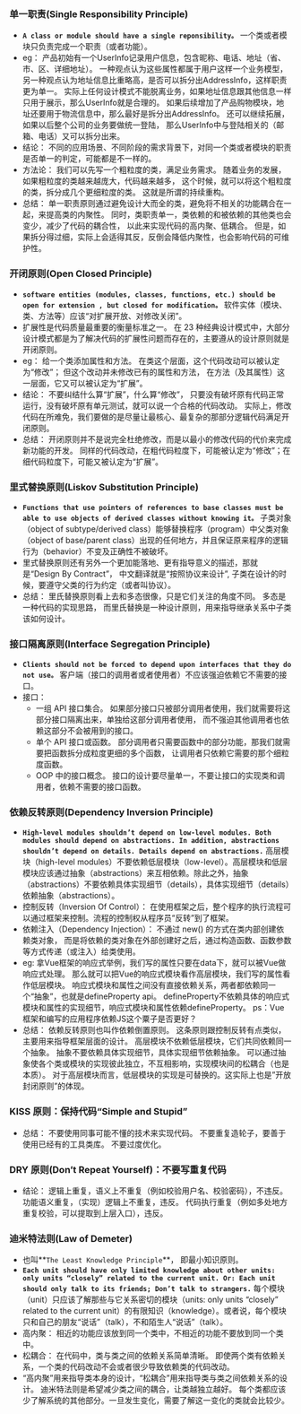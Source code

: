 ### 单一职责(Single Responsibility Principle)
- **`A class or module should have a single reponsibility。`**
	一个类或者模块只负责完成一个职责（或者功能）。
- eg：
	产品初始有一个UserInfo记录用户信息，包含昵称、电话、地址（省、市、区、详细地址）。
	一种观点认为这些属性都属于用户这样一个业务模型，
	另一种观点认为地址信息比重略高，是否可以拆分出AddressInfo，这样职责更为单一。
	实际上任何设计模式不能脱离业务，如果地址信息跟其他信息一样只用于展示，那么UserInfo就是合理的。
	如果后续增加了产品购物模块，地址还要用于物流信息中，那么最好是拆分出AddressInfo。
	还可以继续拓展，如果以后整个公司的业务要做统一登陆，
	那么UserInfo中与登陆相关的（邮箱、电话）又可以拆分出来。
- 结论：
	不同的应用场景、不同阶段的需求背景下，对同一个类或者模块的职责是否单一的判定，可能都是不一样的。
- 方法论：
	我们可以先写一个粗粒度的类，满足业务需求。
	随着业务的发展，如果粗粒度的类越来越庞大，代码越来越多，
	这个时候，就可以将这个粗粒度的类，拆分成几个更细粒度的类。
	这就是所谓的持续重构。
- 总结：
	单一职责原则通过避免设计大而全的类，避免将不相关的功能耦合在一起，来提高类的内聚性。
	同时，类职责单一，类依赖的和被依赖的其他类也会变少，减少了代码的耦合性，
	以此来实现代码的高内聚、低耦合。
	但是，如果拆分得过细，实际上会适得其反，反倒会降低内聚性，也会影响代码的可维护性。
	
### 开闭原则(Open Closed Principle)
- **`software entities (modules, classes, functions, etc.) should be open for extension , but closed for modification。`**
	软件实体（模块、类、方法等）应该“对扩展开放、对修改关闭”。
- 扩展性是代码质量最重要的衡量标准之一。
	在 23 种经典设计模式中，大部分设计模式都是为了解决代码的扩展性问题而存在的，主要遵从的设计原则就是开闭原则。
- eg：
	给一个类添加属性和方法。
	在类这个层面，这个代码改动可以被认定为“修改”；
	但这个改动并未修改已有的属性和方法，
	在方法（及其属性）这一层面，它又可以被认定为“扩展”。
- 结论：
	不要纠结什么算“扩展”，什么算“修改”，
	只要没有破坏原有代码正常运行，没有破坏原有单元测试，就可以说一个合格的代码改动。
	实际上，修改代码在所难免，我们要做的是尽量让最核心、最复杂的那部分逻辑代码满足开闭原则。
- 总结：
	开闭原则并不是说完全杜绝修改，而是以最小的修改代码的代价来完成新功能的开发。
	同样的代码改动，在粗代码粒度下，可能被认定为“修改”；在细代码粒度下，可能又被认定为“扩展”。

### 里式替换原则(Liskov Substitution Principle)
- **`Functions that use pointers of references to base classes must be able to use objects of derived classes without knowing it。`**
	子类对象（object of subtype/derived class）能够替换程序（program）中父类对象（object of base/parent class）出现的任何地方，并且保证原来程序的逻辑行为（behavior）不变及正确性不被破坏。
- 里式替换原则还有另外一个更加能落地、更有指导意义的描述，那就是“Design By Contract”，
	中文翻译就是“按照协议来设计”,
	子类在设计的时候，要遵守父类的行为约定（或者叫协议）。
- 总结：
	里氏替换原则看上去和多态很像，只是它们关注的角度不同。
	多态是一种代码的实现思路，
	而里氏替换是一种设计原则，用来指导继承关系中子类该如何设计。
	
### 接口隔离原则(Interface Segregation Principle)
- **`Clients should not be forced to depend upon interfaces that they do not use。`**
	客户端（接口的调用者或者使用者）不应该强迫依赖它不需要的接口。
- 接口：
	- 一组 API 接口集合。
		如果部分接口只被部分调用者使用，我们就需要将这部分接口隔离出来，单独给这部分调用者使用，
		而不强迫其他调用者也依赖这部分不会被用到的接口。
	- 单个 API 接口或函数。
		部分调用者只需要函数中的部分功能，那我们就需要把函数拆分成粒度更细的多个函数，
		让调用者只依赖它需要的那个细粒度函数。
	- OOP 中的接口概念。
		接口的设计要尽量单一，不要让接口的实现类和调用者，依赖不需要的接口函数。
		
### 依赖反转原则(Dependency Inversion Principle)
- **`High-level modules shouldn’t depend on low-level modules. Both modules should depend on abstractions. In addition, abstractions shouldn’t depend on details. Details depend on abstractions.`**
	高层模块（high-level modules）不要依赖低层模块（low-level）。高层模块和低层模块应该通过抽象（abstractions）来互相依赖。除此之外，抽象（abstractions）不要依赖具体实现细节（details），具体实现细节（details）依赖抽象（abstractions）。
- 控制反转（Inversion Of Control）：
	在使用框架之后，整个程序的执行流程可以通过框架来控制。流程的控制权从程序员“反转”到了框架。
- 依赖注入（Dependency Injection）：
	不通过 new() 的方式在类内部创建依赖类对象，
	而是将依赖的类对象在外部创建好之后，通过构造函数、函数参数等方式传递（或注入）给类使用。
- eg:
	<!-- 拿我熟悉的Vue作为例子，在Vue开发中万物皆组件，组件被框架本身编译(runtime)。
	那么就可以把Vue框架看作高层模块，我们写的组件看作低层模块。
	Vue框架和组件代码之间没有直接依赖关系，
	两者都依赖同一个“抽象”，也就是组件的规范（解析规则，例如render、template、el的优先级）。-->
	拿Vue框架的响应式举例，我们写的属性只要在data下，就可以被Vue做响应式处理。
	那么就可以把Vue的响应式模块看作高层模块，我们写的属性看作低层模块。
	响应式模块和属性之间没有直接依赖关系，两者都依赖同一个“抽象”，也就是defineProperty api。
	defineProperty不依赖具体的响应式模块和属性的实现细节，响应式模块和属性依赖defineProperty。
	ps：Vue框架和编写的应用程序依赖JS这个粟子是否更好？
- 总结：
	依赖反转原则也叫作依赖倒置原则。
	这条原则跟控制反转有点类似，主要用来指导框架层面的设计。
	高层模块不依赖低层模块，它们共同依赖同一个抽象。
	抽象不要依赖具体实现细节，具体实现细节依赖抽象。
	可以通过抽象使各个类或模块的实现彼此独立，不互相影响，实现模块间的松耦合（也是本质）。
	对于高层模块而言，低层模块的实现是可替换的。这实际上也是”开放封闭原则”的体现。
	
### KISS 原则：保持代码“Simple and Stupid”
- 总结：
	不要使用同事可能不懂的技术来实现代码。
	不要重复造轮子，要善于使用已经有的工具类库。
	不要过度优化。
	
### DRY 原则(Don’t Repeat Yourself)：不要写重复代码
- 结论：
	逻辑上重复，语义上不重复（例如校验用户名、校验密码），不违反。
	功能语义重复，（实现）逻辑上不重复，违反。
	代码执行重复（例如多处地方重复校验，可以提取到上层入口），违反。
	
### 迪米特法则(Law of Demeter)
- 也叫**`The Least Knowledge Principle`**，
	即最小知识原则。
- **`Each unit should have only limited knowledge about other units: only units “closely” related to the current unit. Or: Each unit should only talk to its friends; Don’t talk to strangers.`**
	每个模块（unit）只应该了解那些与它关系密切的模块（units: only units “closely” related to the current unit）的有限知识（knowledge）。或者说，每个模块只和自己的朋友“说话”（talk），不和陌生人“说话”（talk）。
- 高内聚：
	相近的功能应该放到同一个类中，不相近的功能不要放到同一个类中。
- 松耦合：
	在代码中，类与类之间的依赖关系简单清晰。
	即使两个类有依赖关系，一个类的代码改动不会或者很少导致依赖类的代码改动。
- “高内聚”用来指导类本身的设计，“松耦合”用来指导类与类之间依赖关系的设计。
	迪米特法则是希望减少类之间的耦合，让类越独立越好。
	每个类都应该少了解系统的其他部分。一旦发生变化，需要了解这一变化的类就会比较少。
